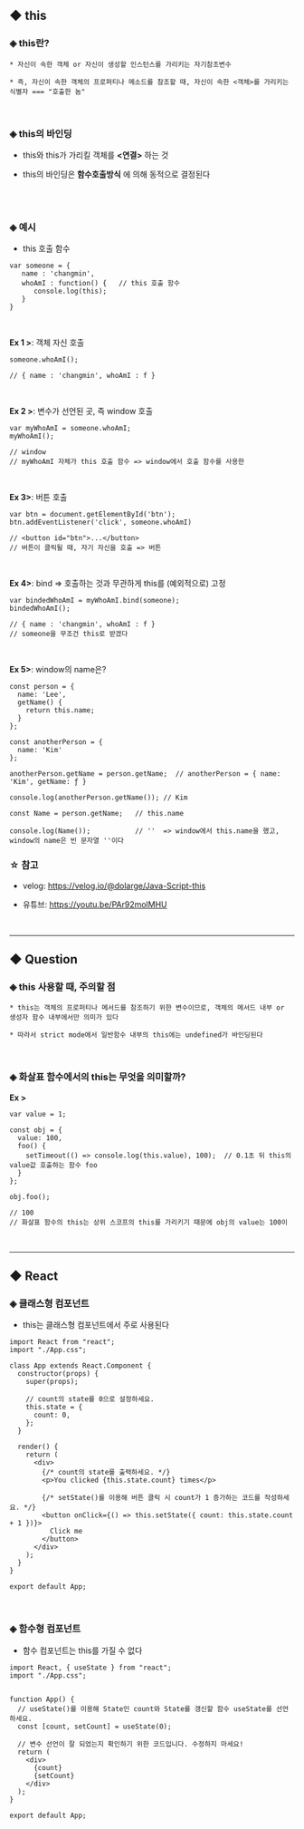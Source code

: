 ## ◆ this
### ◈ this란?
```
* 자신이 속한 객체 or 자신이 생성할 인스턴스를 가리키는 자기참조변수

* 즉, 자신이 속한 객체의 프로퍼티나 메소드를 참조할 때, 자신이 속한 <객체>를 가리키는 식별자 === "호출한 놈"
```
<br>

### ◈ this의 바인딩
* this와 this가 가리킬 객체를 __<연결>__ 하는 것

* this의 바인딩은 __함수호출방식__ 에 의해 동적으로 결정된다
<br>
<br>

### ◈ 예시
* this 호출 함수
```
var someone = {
   name : 'changmin',
   whoAmI : function() {   // this 호출 함수
      console.log(this);
   }
}
```
<br>

__Ex 1 >__: 객체 자신 호출
```
someone.whoAmI();

// { name : 'changmin', whoAmI : f }
```
<br>

__Ex 2 >__: 변수가 선언된 곳, 즉 window 호출
```
var myWhoAmI = someone.whoAmI;
myWhoAmI();

// window
// myWhoAmI 자체가 this 호출 함수 => window에서 호출 함수를 사용한 
```
<br>

__Ex 3>__: 버튼 호출
```
var btn = document.getElementById('btn');
btn.addEventListener('click', someone.whoAmI)

// <button id="btn">...</button>
// 버튼이 클릭될 때, 자기 자신을 호출 => 버튼
```
<br>

__Ex 4>__: bind => 호출하는 것과 무관하게 this를 (예외적으로) 고정
```
var bindedWhoAmI = myWhoAmI.bind(someone);
bindedWhoAmI();

// { name : 'changmin', whoAmI : f }
// someone을 무조건 this로 받겠다
```
<br>

__Ex 5>__: window의 name은?
```
const person = {
  name: 'Lee',
  getName() {
    return this.name;
  }
};
```
```
const anotherPerson = {
  name: 'Kim'
};

anotherPerson.getName = person.getName;  // anotherPerson = { name: 'Kim', getName: ƒ }

console.log(anotherPerson.getName()); // Kim

const Name = person.getName;   // this.name

console.log(Name());           // ''  => window에서 this.name을 했고, window의 name은 빈 문자열 ''이다
```

### ☆ 참고
* velog: https://velog.io/@dolarge/Java-Script-this

* 유튜브: https://youtu.be/PAr92molMHU

<br>
<hr>

## ◆ Question
### ◈ this 사용할 때, 주의할 점
```
* this는 객체의 프로퍼티나 메서드를 참조하기 위한 변수이므로, 객체의 메서드 내부 or 생성자 함수 내부에서만 의미가 있다

* 따라서 strict mode에서 일반함수 내부의 this에는 undefined가 바인딩된다
```
<br>

### ◈ 화살표 함수에서의 this는 무엇을 의미할까?
__Ex >__
```
var value = 1;

const obj = {
  value: 100,
  foo() {
    setTimeout(() => console.log(this.value), 100);  // 0.1초 뒤 this의 value값 호출하는 함수 foo
  }
};
```

```
obj.foo();

// 100
// 화살표 함수의 this는 상위 스코프의 this를 가리키기 때문에 obj의 value는 100이
```

<br>
<hr>

## ◆ React
### ◈ 클래스형 컴포넌트
* this는 클래스형 컴포넌트에서 주로 사용된다
   
```
import React from "react";
import "./App.css";

class App extends React.Component {
  constructor(props) {
    super(props);
    
    // count의 state를 0으로 설정하세요.
    this.state = {
      count: 0,
    };
  }

  render() {
    return (
      <div>
        {/* count의 state를 출력하세요. */}
        <p>You clicked {this.state.count} times</p>
        
        {/* setState()를 이용해 버튼 클릭 시 count가 1 증가하는 코드를 작성하세요. */}
        <button onClick={() => this.setState({ count: this.state.count + 1 })}>
          Click me
        </button>
      </div>
    );
  }
}

export default App;
```
<br>

### ◈ 함수형 컴포넌트
* 함수 컴포넌트는 this를 가질 수 없다
```
import React, { useState } from "react";
import "./App.css";


function App() {
  // useState()를 이용해 State인 count와 State를 갱신할 함수 useState를 선언하세요.
  const [count, setCount] = useState(0);

  // 변수 선언이 잘 되었는지 확인하기 위한 코드입니다. 수정하지 마세요!
  return (
    <div>
      {count}
      {setCount}
    </div>
  );
}

export default App;
```
